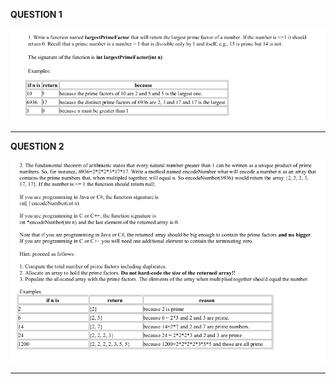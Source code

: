 <b>QUESTION 1</b> <br>

![question 1](images/primeFactor.png)

----------------------------------------------------------------------------------------------

<b>QUESTION 2</b> <br>

![question 2](images/encodeNumber.png)

-----------------------------------------------------------------------------------------------
